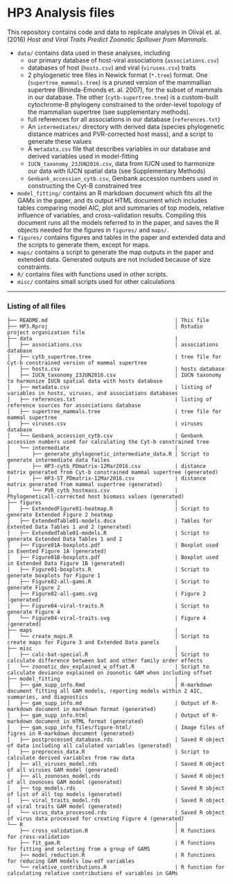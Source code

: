 # HP3 Analysis files

This repository contains code and data to replicate analyses in Olival et. al.
(2016) *Host and Viral Traits Predict Zoonotic Spillover from Mammals.*

-  `data/` contains data used in these analyses, including
    -   our primary database of host-viral associations (`associations.csv`)
    -   databases of host (`hosts.csv`) and viral (`viruses.csv`) traits
    -   2 phylogenetic tree files in Newick format (`*.tree`) format. One (`supertree_mammals.tree`) is a
        pruned version of the mammallian supertree (Bininda-Emonds et. al. 2007), for the
        subset of mammals in our database.  The other (`cytb-supertree.tree`) is a custom-built
        cytochrome-B phylogeny constrained to the order-level topology of the mammalian supertree
        (see supplementary methods).
    -   full references for all associations in our database (`references.txt`)
    -   An `intermediates/` directory with derived data (species phylogenetic
        distance matrices and PVR-corrected host mass), and a script to generate
        these values
    -   A `metadata.csv` file that describes variables in our database and derived
        variables used in model-fitting
    -   `IUCN_taxonomy_23JUN2016.csv`, data from IUCN used to harmonize our data with IUCN spatial data (see Supplementary Methods)
    -   `Genbank_accession_cytb.csv`, Genbank accession numbers used in constructing the Cyt-B constrained tree
-  `model_fitting/` contains an R markdown document which fits all the GAMs in
    the paper, and its output HTML document which includes tables comparing model
    AIC, plot and summaries of top models, relative influence of variables, and
    cross-validation results. Compiling this document runs all the
    models referred to in the paper, and saves the R objects needed for the 
    figures in `figures/` and `maps/`.
-  `figures/` contains figures and tables in the paper and extended data and
    the scripts to generate them, except for maps.
-  `maps/` contains a script to generate the map outputs in the paper and extended
    data. Generated outputs are not included because of size constraints.
-   `R/` contains files with functions used in other scripts.    
-   `misc/` contains small scripts used for other calculations

---

### Listing of all files

```
├── README.md                                         | This file
├── HP3.Rproj                                         | Rstudio project organization file
├── data                                              | 
│   ├── associations.csv                              | associations database
│   ├── cytb_supertree.tree                           | tree file for Cyt-b constrained version of mammal supertree
│   ├── hosts.csv                                     | hosts database
│   ├── IUCN_taxonomy_23JUN2016.csv                   | IUCN taxonomy to harmonize IUCN spatial data with hosts database
│   ├── metadata.csv                                  | listing of variables in hosts, viruses, and associations databases
│   ├── references.txt                                | listing of reference sources for associations database
│   ├── supertree_mammals.tree                        | tree file for mammal supertree
│   ├── viruses.csv                                   | viruses database
│   └── Genbank_accession_cytb.csv                    | Genbank accession numbers used for calculating the Cyt-b constrained tree
│   └── intermediate                                  | 
│       ├── generate_phylogenetic_intermediate_data.R | Script to generate intermediate data failes
│       ├── HP3-cytb_PDmatrix-12Mar2016.csv           | distance matrix generated from Cyt-b constrained mammal supertree (generated)
│       ├── HP3-ST_PDmatrix-12Mar2016.csv             | distance matrix generated from mammal supertree (generated)
│       └── PVR_cytb_hostmass.csv                     | Phylogeneticall-corrected host biomass values (generated)
├── figures                                           | 
│   ├── ExtendedFigure01-heatmap.R                    | Script to generate Extended Figure 2 heatmap
│   ├── ExtendedTable01-models.docx                   | Tables for Extented Data Tables 1 and 2 (generated)
│   ├── ExtendedTable01-models.R                      | Script to generate Extended Data Tables 1 and 2
│   ├── Figure01A-boxplots.pdf                        | Boxplot used in Exented Figure 1A (generated)
│   ├── Figure01B-boxplots.pdf                        | Boxplot used in Extended Data Figure 1B (generated)
│   ├── Figure01-boxplots.R                           | Script to generate boxplots for Figure 1
│   ├── Figure02-all-gams.R                           | Script to generate Figure 2
│   ├── Figure02-all-gams.svg                         | Figure 2 (generated)
│   ├── Figure04-viral-traits.R                       | Script to generate Figure 4
│   └── Figure04-viral-traits.svg                     | Figure 4 (generated)
├── maps                                              | 
│   └── create_maps.R                                 | Script to create maps for Figure 3 and Extended Data panels
├── misc                                              | 
│   ├── calc-bat-special.R                            | Script to calculate difference between bat and other family order effects
│   └── zoonotic_dev_explained_w_offset.R             | Script to calculate deviance explained on zoonotic GAM when including offset
├── model_fitting                                     | 
│   ├── gam_supp_info.Rmd                             | R-markdown document fitting all GAM models, reporting models within 2 AIC, summaries, and diagnostics
│   ├── gam_supp_info.md                              | Output of R-markdown document in markdown format (generated)
│   ├── gam_supp_info.html                            | Output of R-markdown document in HTML format (generated)
│   ├── gam_supp_info_files/figure-html/              | Image files of figres in R-markdown document (generated)
│   ├── postprocessed_database.rds                    | Saved R object of data including all calulated variables (generated)
│   ├── preprocess_data.R                             | Script to calculate derived variables from raw data
│   ├── all_viruses_model.rds                         | Saved R object of all viruses GAM model (generated)
│   ├── all_zoonoses_model.rds                        | Saved R object of all zoonoses GAM model (generated)
│   ├── top_models.rds                                | Saved R object of list of all top models (generated)
│   ├── viral_traits_model.rds                        | Saved R object of viral traits GAM model (generated)
│   └── virus_data_processed.rds                      | Saved R object of virus data processed for creating Figure 4 (generated)
└── R                                                 | 
    ├── cross_validation.R                            | R functions for cross-validation
    ├── fit_gam.R                                     | R functions for fitting and selecting from a group of GAMS
    ├── model_reduction.R                             | R functions for reducing GAM models low-edf variables
    └── relative_contributions.R                      | R function for calculating relative contributions of variables in GAMs
```
